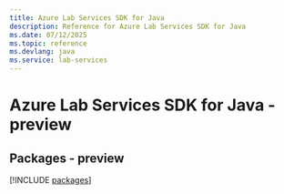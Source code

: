 ```yaml
---
title: Azure Lab Services SDK for Java
description: Reference for Azure Lab Services SDK for Java
ms.date: 07/12/2025
ms.topic: reference
ms.devlang: java
ms.service: lab-services
---
```

# Azure Lab Services SDK for Java - preview
## Packages - preview
[!INCLUDE [packages](lab-services-index.md)]
